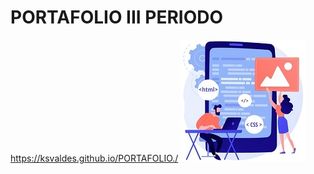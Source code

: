 # PORTAFOLIO III PERIODO
https://ksvaldes.github.io/PORTAFOLIO./
<img  src="ejemplos/fondoIndex/etiquetas_basicas/Dibujo.jpg"  class="image2">
